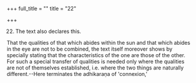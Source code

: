 +++
full_title = ""
title = "22"

+++


22. The text also declares this.

That the qualities of that which abides within the sun and that which abides in the eye are not to be combined, the text itself moreover shows by specially stating that the characteristics of the one are those of the other. For such a special transfer of qualities is needed only where the qualities are not of themselves established, i.e. where the two things are naturally different.--Here terminates the adhikaraṇa of 'connexion,'

